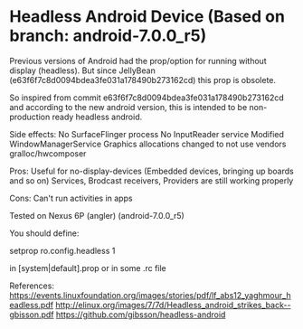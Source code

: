 Headless Android Device (Based on branch: android-7.0.0_r5)
====================================================================

Previous versions of Android had the prop/option for running without display 
(headless). But since JellyBean (e63f6f7c8d0094bdea3fe031a178490b273162cd) 
this prop is obsolete.

So inspired from commit e63f6f7c8d0094bdea3fe031a178490b273162cd and according
to the new android version, this is intended to be non-production ready headless
android.


Side effects:
No SurfaceFlinger process
No InputReader service
Modified WindowManagerService
Graphics allocations changed to not use vendors gralloc/hwcomposer

Pros:
Useful for no-display-devices (Embedded devices, bringing up boards and so on)
Services, Brodcast receivers, Providers are still working properly

Cons:
Can't run activities in apps

Tested on Nexus 6P (angler) (android-7.0.0_r5)

You should define:

setprop ro.config.headless 1

in [system|default].prop or in some .rc file

References:
https://events.linuxfoundation.org/images/stories/pdf/lf_abs12_yaghmour_headless.pdf
http://elinux.org/images/7/7d/Headless_android_strikes_back--gbisson.pdf
https://github.com/gibsson/headless-android
